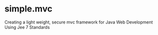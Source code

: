# simple.mvc
Creating a light weight, secure mvc framework for Java Web Development Using Jee 7 Standards
